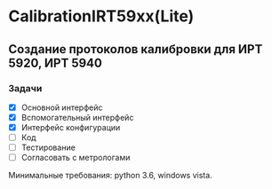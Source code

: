 <h1>CalibrationIRT59xx(Lite)</h1>
<h2>Создание протоколов калибровки для ИРТ 5920, ИРТ 5940</h2>

<h3>Задачи</h3>

- [X] Основной интерфейс
- [X] Вспомогательный интерфейс
- [X] Интерфейс конфигурации
- [ ] Код
- [ ] Тестирование
- [ ] Согласовать с метрологами

Минимальные требования: python 3.6, windows vista.
